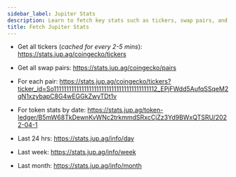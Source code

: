 ```yaml
---
sidebar_label: Jupiter Stats
description: Learn to fetch key stats such as tickers, swap pairs, and more. Examples included
title: Fetch Jupiter Stats
---
```


<head>
    <title>Fetch Jupiter Stats: Tickers, Swap Pairs, and More</title>
    <meta name="twitter:card" content="summary" />
</head>

- Get all tickers (*cached for every 2-5 mins*):  https://stats.jup.ag/coingecko/tickers

- Get all swap pairs: https://stats.jup.ag/coingecko/pairs

- For each pair: https://stats.jup.ag/coingecko/tickers?ticker_id=So11111111111111111111111111111111111111112_EPjFWdd5AufqSSqeM2qN1xzybapC8G4wEGGkZwyTDt1v

- For token stats by date: https://stats.jup.ag/token-ledger/B5mW68TkDewnKvWNc2trkmmdSRxcCjZz3Yd9BWxQTSRU/2022-04-1

- Last 24 hrs: https://stats.jup.ag/info/day

- Last week: https://stats.jup.ag/info/week

- Last month: https://stats.jup.ag/info/month
